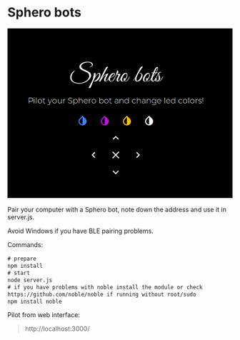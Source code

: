 # Sphero bots

![screen](images/screen.png)

Pair your computer with a Sphero bot, note down the address and use it in server.js.

Avoid Windows if you have BLE pairing problems.

Commands:
```
# prepare
npm install
# start
node server.js
# if you have problems with noble install the module or check https://github.com/noble/noble if running without root/sudo
npm install noble
```

Pilot from web interface:
> http://localhost:3000/

